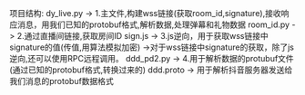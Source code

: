 项目结构:
  dy_live.py -> 1.主文件,构建wss链接(获取room_id,signature),接收响应消息，用我们已知的protobuf格式,解析数据,处理弹幕和礼物数据
  room_id.py -> 2.通过直播间链接,获取房间ID
  sign.js    -> 3.js逆向，用于获取wss链接中signature的值(传值,用算法模拟加密)
             ->对于wss链接中signature的获取，除了js逆向,还可以使用RPC远程调用。
  ddd_pd2.py -> 4.用于解析数据的protubuf文件(通过已知的protobuf格式,转换过来的)
  ddd.proto  -> 用于解析抖音服务器发送给我们消息的protobuf数据格式
